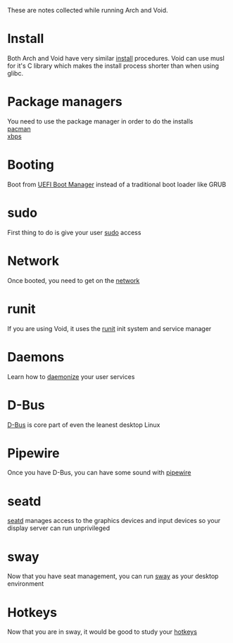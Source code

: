 These are notes collected while running Arch and Void.

# Install
Both Arch and Void have very similar [install](install.md) procedures. Void can use musl for it's C library which makes the install process shorter than when using glibc.


# Package managers
You need to use the package manager in order to do the installs  
[pacman](pacman.md)  
[xbps](xbps.md)

# Booting
Boot from [UEFI Boot Manager](uefi.md) instead of a traditional boot loader like GRUB

# sudo
First thing to do is give your user [sudo](sudo.md) access

# Network
Once booted, you need to get on the [network](network.md)

# runit
If you are using Void, it uses the [runit](runit.md) init system and service manager

# Daemons
Learn how to [daemonize](daemon.md) your user services

# D-Bus
[D-Bus](dbus.md) is core part of even the leanest desktop Linux

# Pipewire
Once you have D-Bus, you can have some sound with [pipewire](pipewire.md)

# seatd
[seatd](seatd.md) manages access to the graphics devices and input devices so your display server can run unprivileged

# sway
Now that you have seat management, you can run [sway](sway.md) as your desktop environment

# Hotkeys
Now that you are in sway, it would be good to study your [hotkeys](hotkeys.md)